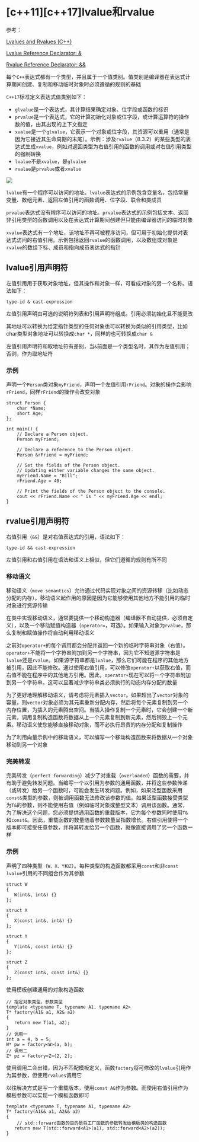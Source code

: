 
# [c++11][c++17]lvalue和rvalue

参考：

[Lvalues and Rvalues (C++)](https://docs.microsoft.com/en-us/cpp/cpp/lvalues-and-rvalues-visual-cpp?view=vs-2019)

[Lvalue Reference Declarator: &](https://docs.microsoft.com/en-us/cpp/cpp/lvalue-reference-declarator-amp?view=vs-2019)

[Rvalue Reference Declarator: &&](https://docs.microsoft.com/en-us/cpp/cpp/rvalue-reference-declarator-amp-amp?view=vs-2019)

每个`C++`表达式都有一个类型，并且属于一个值类别。值类别是编译器在表达式计算期间创建、复制和移动临时对象时必须遵循的规则的基础

`C++17`标准定义表达式值类别如下：

* `glvalue`是一个表达式，其计算结果确定对象、位字段或函数的标识
* `prvalue`是一个表达式，它的计算初始化对象或位字段，或计算运算符的操作数的值，由其出现的上下文指定
* `xvalue`是一个`glvalue`，它表示一个对象或位字段，其资源可以重用（通常是因为它接近其生命周期的末尾）。示例：涉及`rvalue`（8.3.2）的某些类型的表达式生成`xvalue`，例如对返回类型为右值引用的函数的调用或对右值引用类型的强制转换
* `lvalue`不是`xvalue`，是`glvalue`
* `rvalue`是`prvalue`或者`xvalue`

![](https://docs.microsoft.com/en-us/cpp/cpp/media/value_categories.png?view=vs-2019)

`lvalue`有一个程序可以访问的地址。`lvalue`表达式的示例包含变量名，包括常量变量、数组元素、返回左值引用的函数调用、位字段、联合和类成员

`prvalue`表达式没有程序可以访问的地址。`prvalue`表达式的示例包括文本、返回非引用类型的函数调用以及在表达式计算期间创建但只能由编译器访问的临时对象

`xvalue`表达式有一个地址，该地址不再可被程序访问，但可用于初始化提供对表达式访问的右值引用。示例包括返回`rvalue`的函数调用，以及数组或对象是`rvalue`的数组下标、成员和指向成员表达式的指针

## lvalue引用声明符

左值引用用于获取对象地址，但其操作和对象一样，可看成对象的另一个名称。语法如下：

```
type-id & cast-expression
```

左值引用声明由可选的说明符列表和引用声明符组成。引用必须初始化且不能更改

其地址可以转换为给定指针类型的任何对象也可以转换为类似的引用类型，比如char类型对象地址可以转换成`char *`，同样的也可转换成`char &`

左值引用声明符和取地址符有差别，当`&`前面是一个类型名时，其作为左值引用；否则，作为取地址符

### 示例

声明一个`Person`类对象`myFriend`，声明一个左值引用`rFriend`。对象的操作会影响`rFriend`，同样`rFriend`的操作会改变对象

```
struct Person {
    char *Name;
    short Age;
};

int main() {
    // Declare a Person object.
    Person myFriend;

    // Declare a reference to the Person object.
    Person &rFriend = myFriend;

    // Set the fields of the Person object.
    // Updating either variable changes the same object.
    myFriend.Name = "Bill";
    rFriend.Age = 40;

    // Print the fields of the Person object to the console.
    cout << rFriend.Name << " is " << myFriend.Age << endl;
}
```

## rvalue引用声明符

右值引用（`&&`）是对右值表达式的引用，语法如下：

```
type-id && cast-expression
```

左值引用和右值引用在语法和语义上相似，但它们遵循的规则有所不同

### 移动语义

移动语义（`move semantics`）允许通过代码实现对象之间的资源转移（比如动态分配的内存）。移动语义起作用的原因是因为它能够使用其他地方不能引用的临时对象进行资源传输

在类中实现移动语义，通常要提供一个移动构造器（编译器不自动提供，必须自定义），以及一个移动赋值构造器（`operator=`，可选）。如果输入对象为`rvalue`，那么复制和赋值操作将自动利用移动语义

之前对`operator+`的每个调用都会分配并返回一个新的临时字符串对象（右值）。`operator+`不能将一个字符串附加到另一个字符串，因为它不知道源字符串是`lvalue`还是`rvalue`。如果源字符串都是`lvalue`，那么它们可能在程序的其他地方被引用，因此不能修改。通过使用右值引用，可以修改`operator+`以获取右值，而右值不能在程序中的其他地方引用。因此，`operator+`现在可以将一个字符串附加到另一个字符串。这可以显著减少字符串类必须执行的动态内存分配的数量

为了更好地理解移动语义，请考虑将元素插入`vector`。如果超出了`vector`对象的容量，则`vector`对象必须为其元素重新分配内存，然后将每个元素复制到另一个内存位置，为插入的元素腾出空间。当插入操作复制一个元素时，它会创建一个新元素，调用复制构造函数将数据从上一个元素复制到新元素，然后销毁上一个元素。移动语义使您能够直接移动对象，而不必执行昂贵的内存分配和复制操作

为了利用向量示例中的移动语义，可以编写一个移动构造函数来将数据从一个对象移动到另一个对象

### 完美转发

完美转发（`perfect forwarding`）减少了对重载（`overloaded`）函数的需要，并有助于避免转发问题。当编写一个以引用为参数的通用函数，并将这些参数传递（或转发）给另一个函数时，可能会发生转发问题。例如，如果泛型函数采用`const&`类型的参数，则被调用函数无法修改该参数的值。如果泛型函数接受类型为`T&`的参数，则不能使用右值（例如临时对象或整型文本）调用该函数。通常，为了解决这个问题，您必须提供通用函数的重载版本，它为每个参数同时使用`T&`和`const&`。因此，重载函数的数量随着参数数量呈指数增长。右值引用使得一个版本即可接受任意参数，并将其转发给另一个函数，就像直接调用了另一个函数一样

### 示例

声明了四种类型（`W、X、Y和Z`）。每种类型的构造函数都采用`const`和非`const lvalue`引用的不同组合作为其参数

```
struct W
{
   W(int&, int&) {}
};

struct X
{
   X(const int&, int&) {}
};

struct Y
{
   Y(int&, const int&) {}
};

struct Z
{
   Z(const int&, const int&) {}
};
```

使用模板创建通用的对象构造函数

```
// 指定对象类型，参数类型
template <typename T, typename A1, typename A2>
T* factory(A1& a1, A2& a2)
{
   return new T(a1, a2);
}
// 调用一
int a = 4, b = 5;
W* pw = factory<W>(a, b);
// 调用二
Z* pz = factory<Z>(2, 2);
```

使用调用二会出错，因为不匹配模板定义，函数`factory`将可修改的`lvalue`引用作为其参数，但使用`rvalues`调用它

以往解决方式是写一个重载版本，使用`const A&`作为参数。而使用右值引用作为模板参数可以实现一个模板函数即可

```
template <typename T, typename A1, typename A2>
T* factory(A1&& a1, A2&& a2)
{
    // std::forward函数的目的是将工厂函数的参数转发给模板类的构造函数
   return new T(std::forward<A1>(a1), std::forward<A2>(a2));
}
```